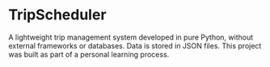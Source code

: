 # TripScheduler
A lightweight trip management system developed in pure Python, without external frameworks or databases. Data is stored in JSON files. This project was built as part of a personal learning process.
